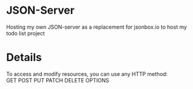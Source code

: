 # JSON-Server

Hosting my own JSON-server as a replacement for jsonbox.io to host my todo list project

# Details

To access and modify resources, you can use any HTTP method:  
GET POST PUT PATCH DELETE OPTIONS
